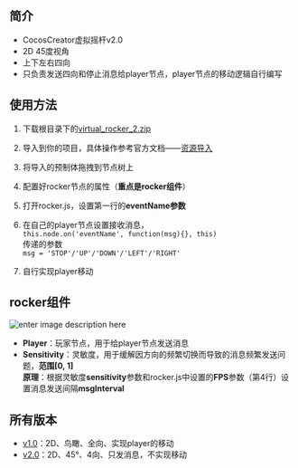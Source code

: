 <h2 id="简介">简介</h2>
<ul>
<li>CocosCreator虚拟摇杆v2.0</li>
<li>2D 45度视角</li>
<li>上下左右四向</li>
<li>只负责发送四向和停止消息给player节点，player节点的移动逻辑自行编写</li>
</ul>
<h2 id="使用方法">使用方法</h2>
<ol>
<li>
<p>下载根目录下的<a href="https://github.com/1783492844/virtual_rocker_2/raw/master/virtual_rocker_2.zip">virtual_rocker_2.zip</a></p>
</li>
<li>
<p>导入到你的项目，具体操作参考官方文档——<a href="https://docs.cocos.com/creator/manual/zh/asset-workflow/import-export.html#%E8%B5%84%E6%BA%90%E5%AF%BC%E5%85%A5">资源导入</a></p>
</li>
<li>
<p>将导入的预制体拖拽到节点树上</p>
</li>
<li>
<p>配置好rocker节点的属性（<strong>重点是rocker组件</strong>）</p>
</li>
<li>
<p>打开rocker.js，设置第一行的<strong>eventName参数</strong></p>
</li>
<li>
<p>在自己的player节点设置接收消息，<br>
<code>this.node.on('eventName', function(msg){}, this)</code><br>
传递的参数<br>
<code>msg = 'STOP'/'UP'/'DOWN'/'LEFT'/'RIGHT'</code></p>
</li>
<li>
<p>自行实现player移动</p>
</li>
</ol>
<h2 id="rocker组件">rocker组件</h2>
<p><img src="https://lh3.googleusercontent.com/2p4OIh-_e6wY4J3aX7_LanHjZNsG0Hci1XP-kMcnGvfSe9cV6A9T4rSFEaMlVvPBgxo3DpOzcb2X" alt="enter image description here"></p>
<ul>
<li><strong>Player</strong>：玩家节点，用于给player节点发送消息</li>
<li><strong>Sensitivity</strong>：灵敏度，用于缓解因方向的频繁切换而导致的消息频繁发送问题，<strong>范围[0, 1]</strong><br>
<strong>原理</strong>：根据灵敏度<strong>sensitivity</strong>参数和rocker.js中设置的<strong>FPS</strong>参数（第4行）设置消息发送间隔<strong>msgInterval</strong></li>
</ul>
<h2 id="所有版本">所有版本</h2>
<ul>
<li><a href="https://github.com/1783492844/virtual_rocker">v1.0</a>：2D、鸟瞰、全向、实现player的移动</li>
<li><a href="https://github.com/1783492844/virtual_rocker_2">v2.0</a>：2D、45°、4向、只发消息，不实现移动</li>
</ul>

